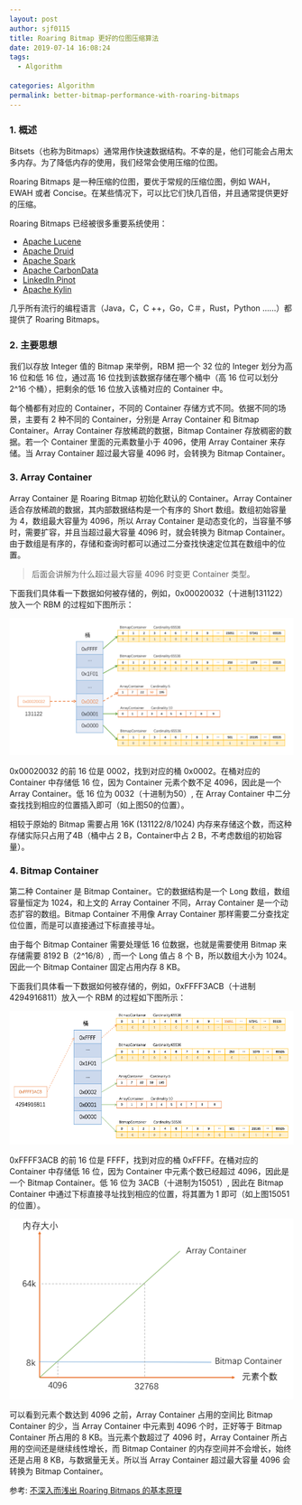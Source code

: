 ```yaml
---
layout: post
author: sjf0115
title: Roaring Bitmap 更好的位图压缩算法
date: 2019-07-14 16:08:24
tags:
  - Algorithm

categories: Algorithm
permalink: better-bitmap-performance-with-roaring-bitmaps
---
```


### 1. 概述

Bitsets（也称为Bitmaps）通常用作快速数据结构。不幸的是，他们可能会占用太多内存。为了降低内存的使用，我们经常会使用压缩的位图。

Roaring Bitmaps 是一种压缩的位图，要优于常规的压缩位图，例如 WAH，EWAH 或者 Concise。在某些情况下，可以比它们快几百倍，并且通常提供更好的压缩。

Roaring Bitmaps 已经被很多重要系统使用：
- [Apache Lucene](http://lucene.apache.org/core/)
- [Apache Druid](http://druid.io/)
- [Apache Spark](http://spark.apache.org/)
- [Apache CarbonData](https://github.com/Netflix/atlas)
- [LinkedIn Pinot](https://github.com/linkedin/pinot/wiki)
- [Apache Kylin](http://kylin.io/)

几乎所有流行的编程语言（Java，C，C ++，Go，C＃，Rust，Python ......）都提供了 Roaring Bitmaps。

### 2. 主要思想

我们以存放 Integer 值的 Bitmap 来举例，RBM 把一个 32 位的 Integer 划分为高 16 位和低 16 位，通过高 16 位找到该数据存储在哪个桶中（高 16 位可以划分 2^16 个桶），把剩余的低 16 位放入该桶对应的 Container 中。

每个桶都有对应的 Container，不同的 Container 存储方式不同。依据不同的场景，主要有 2 种不同的 Container，分别是 Array Container 和 Bitmap Container。Array Container 存放稀疏的数据，Bitmap Container 存放稠密的数据。若一个 Container 里面的元素数量小于 4096，使用 Array Container 来存储。当 Array Container 超过最大容量 4096 时，会转换为 Bitmap Container。

### 3. Array Container

Array Container 是 Roaring Bitmap 初始化默认的 Container。Array Container 适合存放稀疏的数据，其内部数据结构是一个有序的 Short 数组。数组初始容量为 4，数组最大容量为 4096，所以 Array Container 是动态变化的，当容量不够时，需要扩容，并且当超过最大容量 4096 时，就会转换为 Bitmap Container。由于数组是有序的，存储和查询时都可以通过二分查找快速定位其在数组中的位置。

> 后面会讲解为什么超过最大容量 4096 时变更 Container 类型。

下面我们具体看一下数据如何被存储的，例如，0x00020032（十进制131122）放入一个 RBM 的过程如下图所示：

![](https://github.com/sjf0115/ImageBucket/blob/main/Algorithm/better-bitmap-performance-with-roaring-bitmaps-1.png?raw=true)

0x00020032 的前 16 位是 0002，找到对应的桶 0x0002。在桶对应的 Container 中存储低 16 位，因为 Container 元素个数不足 4096，因此是一个 Array Container。低 16 位为 0032（十进制为50）, 在 Array Container 中二分查找找到相应的位置插入即可（如上图50的位置）。

相较于原始的 Bitmap 需要占用 16K (131122/8/1024) 内存来存储这个数，而这种存储实际只占用了4B（桶中占 2 B，Container中占 2 B，不考虑数组的初始容量）。

### 4. Bitmap Container

第二种 Container 是 Bitmap Container。它的数据结构是一个 Long 数组，数组容量恒定为 1024，和上文的 Array Container 不同，Array Container 是一个动态扩容的数组。Bitmap Container 不用像 Array Container 那样需要二分查找定位位置，而是可以直接通过下标直接寻址。

由于每个 Bitmap Container 需要处理低 16 位数据，也就是需要使用 Bitmap 来存储需要 8192 B（2^16/8）, 而一个 Long 值占 8 个 B，所以数组大小为 1024。因此一个 Bitmap Container 固定占用内存 8 KB。

下面我们具体看一下数据如何被存储的，例如，0xFFFF3ACB（十进制4294916811）放入一个 RBM 的过程如下图所示：

![](https://github.com/sjf0115/ImageBucket/blob/main/Algorithm/better-bitmap-performance-with-roaring-bitmaps-2.png?raw=true)

0xFFFF3ACB 的前 16 位是 FFFF，找到对应的桶 0xFFFF。在桶对应的 Container 中存储低 16 位，因为 Container 中元素个数已经超过 4096，因此是一个 Bitmap Container。低 16 位为 3ACB（十进制为15051）, 因此在 Bitmap Container 中通过下标直接寻址找到相应的位置，将其置为 1 即可（如上图15051的位置）。

![](https://github.com/sjf0115/ImageBucket/blob/main/Algorithm/better-bitmap-performance-with-roaring-bitmaps-3.png?raw=true)

可以看到元素个数达到 4096 之前，Array Container 占用的空间比 Bitmap Container 的少，当 Array Container 中元素到 4096 个时，正好等于 Bitmap Container 所占用的 8 KB。当元素个数超过了 4096 时，Array Container 所占用的空间还是继续线性增长，而 Bitmap Container 的内存空间并不会增长，始终还是占用 8 KB，与数据量无关。所以当 Array Container 超过最大容量 4096 会转换为 Bitmap Container。

参考: [不深入而浅出 Roaring Bitmaps 的基本原理](https://cloud.tencent.com/developer/article/1136054)

